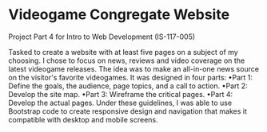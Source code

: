 # Videogame Congregate Website
Project Part 4 for Intro to Web Development (IS-117-005)

Tasked to create a website with at least five pages on a subject of my choosing. I chose to focus 
on news, reviews and video coverage on the latest videogame releases. The idea was to make an 
all-in-one news source on the visitor's favorite videogames. It was designed in four parts:
•Part 1: Define the goals, the audience, page topics, and a call to action.
•Part 2: Develop the site map.
•Part 3: Wireframe the critical pages.
•Part 4: Develop the actual pages.
Under these guidelines, I was able to use Bootstrap code to create responsive design and 
navigation that makes it compatible with desktop and mobile screens.
